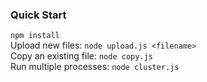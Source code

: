 ### Quick Start

``npm install``  
Upload new files: ``node upload.js <filename>``  
Copy an existing file: ``node copy.js``  
Run multiple processes: ``node cluster.js``
